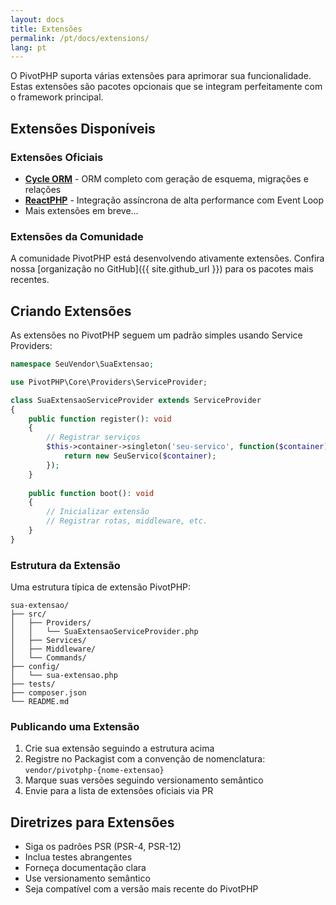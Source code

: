 ```yaml
---
layout: docs
title: Extensões
permalink: /pt/docs/extensions/
lang: pt
---
```


O PivotPHP suporta várias extensões para aprimorar sua funcionalidade. Estas extensões são pacotes opcionais que se integram perfeitamente com o framework principal.

## Extensões Disponíveis

### Extensões Oficiais

- **[Cycle ORM](/pt/docs/extensions/cycle-orm/)** - ORM completo com geração de esquema, migrações e relações
- **[ReactPHP](/pt/docs/extensions/reactphp/)** - Integração assíncrona de alta performance com Event Loop
- Mais extensões em breve...

### Extensões da Comunidade

A comunidade PivotPHP está desenvolvendo ativamente extensões. Confira nossa [organização no GitHub]({{ site.github_url }}) para os pacotes mais recentes.

## Criando Extensões

As extensões no PivotPHP seguem um padrão simples usando Service Providers:

```php
namespace SeuVendor\SuaExtensao;

use PivotPHP\Core\Providers\ServiceProvider;

class SuaExtensaoServiceProvider extends ServiceProvider
{
    public function register(): void
    {
        // Registrar serviços
        $this->container->singleton('seu-servico', function($container) {
            return new SeuServico($container);
        });
    }
    
    public function boot(): void
    {
        // Inicializar extensão
        // Registrar rotas, middleware, etc.
    }
}
```

### Estrutura da Extensão

Uma estrutura típica de extensão PivotPHP:

```
sua-extensao/
├── src/
│   ├── Providers/
│   │   └── SuaExtensaoServiceProvider.php
│   ├── Services/
│   ├── Middleware/
│   └── Commands/
├── config/
│   └── sua-extensao.php
├── tests/
├── composer.json
└── README.md
```

### Publicando uma Extensão

1. Crie sua extensão seguindo a estrutura acima
2. Registre no Packagist com a convenção de nomenclatura: `vendor/pivotphp-{nome-extensao}`
3. Marque suas versões seguindo versionamento semântico
4. Envie para a lista de extensões oficiais via PR

## Diretrizes para Extensões

- Siga os padrões PSR (PSR-4, PSR-12)
- Inclua testes abrangentes
- Forneça documentação clara
- Use versionamento semântico
- Seja compatível com a versão mais recente do PivotPHP